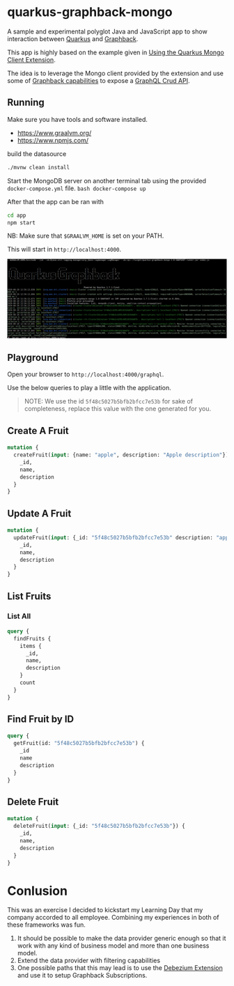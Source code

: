 
# quarkus-graphback-mongo

A sample and experimental polyglot Java and JavaScript app to show interaction between [Quarkus](https://quarkus.io/) and [Graphback](https://graphback.dev/).

This app is highly based on the example given in [Using the Quarkus Mongo Client Extension](https://quarkus.io/guides/mongodb). 

The idea is to leverage the Mongo client provided by the extension and use some of [Graphback capabilities](https://graphback.dev/docs/crud/overview) 
to expose a [GraphQL Crud API](https://graphqlcrud.org/).
   

## Running 

Make sure you have tools and software installed. 

- https://www.graalvm.org/ 
- https://www.npmjs.com/

build the datasource
```bash
./mvnw clean install
```

Start the MongoDB server on another terminal tab using the provided `docker-compose.yml` file.
``bash
docker-compose up
``

After that the app can be ran with
```bash
cd app
npm start
```

NB: Make sure that `$GRAALVM_HOME` is set on your PATH.

This will start in `http://localhost:4000`.

![App Started](quarkus-graphback.png)

## Playground

Open your browser to `http://localhost:4000/graphql`.

Use the below queries to play a little with the application. 

> NOTE: We use the id `5f48c5027b5bfb2bfcc7e53b` for sake of completeness, replace this value with the one generated for you. 

## Create A Fruit

```graphql
mutation {
  createFruit(input: {name: "apple", description: "Apple description"}) {
    _id, 
    name,
    description
  }
}
```

## Update A Fruit

```graphql
mutation {
  updateFruit(input: {_id: "5f48c5027b5bfb2bfcc7e53b" description: "apple long description"}) {
    _id, 
    name,
    description
  }
}
```

## List Fruits

### List All

```graphql
query {
  findFruits {
    items {
      _id,
      name,
      description
    }
    count
  }
}
```

## Find Fruit by ID

```graphql
query { 
  getFruit(id: "5f48c5027b5bfb2bfcc7e53b") {
    _id
    name
    description
  }
}
```

## Delete Fruit

```graphql
mutation {
  deleteFruit(input: {_id: "5f48c5027b5bfb2bfcc7e53b"}) {
    _id, 
    name,
    description
  }
}
```

# Conlusion

This was an exercise I decided to kickstart my Learning Day that my company accorded to all employee. Combining my experiences in both of these frameworks was fun. 
1. It should be possible to make the data provider generic enough so that it work with any kind of business model and more than one business model.
2. Extend the data provider with filtering capabilities
3. One possible paths that this may lead is to use the [Debezium Extension](https://debezium.io/documentation/reference/integrations/outbox.html) and use it to setup Graphback Subscriptions. 
